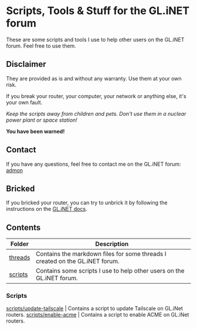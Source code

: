 # Scripts, Tools & Stuff for the GL.iNET forum

These are some scripts and tools I use to help other users on the GL.iNET forum. Feel free to use them.

## Disclaimer

They are provided as is and without any warranty. Use them at your own risk.

If you break your router, your computer, your network or anything else, it's your own fault.

*Keep the scripts away from children and pets. Don't use them in a nuclear power plant or space station!*

**You have been warned!**

## Contact

If you have any questions, feel free to contact me on the GL.iNET forum: [admon](https://forum.gl-inet.com/u/admon/summary)

## Bricked

If you bricked your router, you can try to unbrick it by following the instructions on the [GL.iNET docs](https://docs.gl-inet.com/router/en/4/faq/debrick/).

## Contents

Folder | Description
--- | ---
[threads](threads) | Contains the markdown files for some threads I created on the GL.iNET forum.
[scripts](scripts) | Contains some scripts I use to help other users on the GL.iNET forum.

### Scripts

[scripts/update-tailscale](scripts/update-tailscale) | Contains a script to update Tailscale on GL.iNet routers.
[scripts/enable-acme](scripts/enable-acme) | Contains a script to enable ACME on GL.iNet routers.